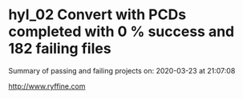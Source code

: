 # hyl_02 Convert with PCDs completed with 0 % success and 182 failing files

Summary of passing and failing projects on: 2020-03-23 at 21:07:08

http://www.ryffine.com
